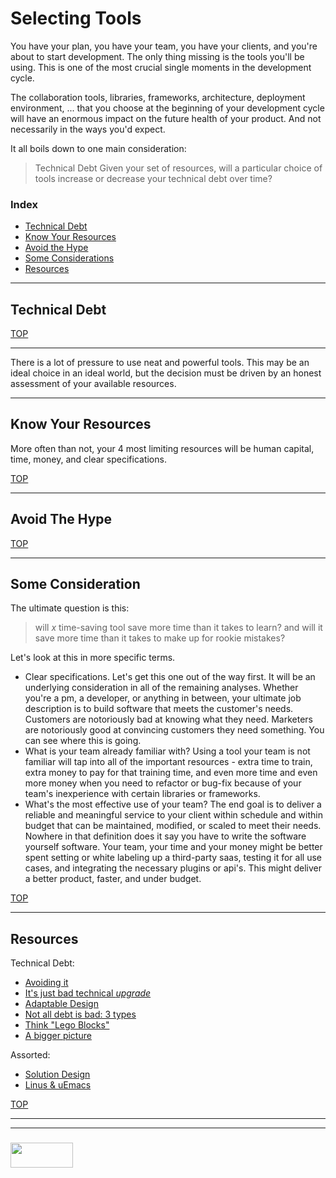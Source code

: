 # Selecting Tools

You have your plan, you have your team, you have your clients, and you're about to start development. The only thing missing is the tools you'll be using.  This is one of the most crucial single moments in the development cycle.

The collaboration tools, libraries, frameworks, architecture, deployment environment, ... that you choose at the beginning of your development cycle will have an enormous impact on the future health of your product.  And not necessarily in the ways you'd expect.  


It all boils down to one main consideration:
> Technical Debt
Given your set of resources, will a particular choice of tools increase or decrease your technical debt over time?

### Index
* [Technical Debt](#technical-debt)
* [Know Your Resources](#know-your-resources)
* [Avoid the Hype](#avoid-the-hype)
* [Some Considerations](#some-considerations)
* [Resources](#resources)


___

## Technical Debt


[TOP](#selecting-tools)
___


There is a lot of pressure to use neat and powerful tools.  This may be an ideal choice in an ideal world, but the decision must be driven by an honest assessment of your available resources.  


___
## Know Your Resources

More often than not, your 4 most limiting resources will be human capital, time, money, and clear specifications.   



[TOP](#selecting-tools)
___

## Avoid The Hype


[TOP](#selecting-tools)
___

## Some Consideration

The ultimate question is this:

> will _x_ time-saving tool save more time than it takes to learn? and will it save more time than it takes to make up for rookie mistakes?

Let's look at this in more specific terms.




* Clear specifications.  Let's get this one out of the way first.  It will be an underlying consideration in all of the remaining analyses. Whether you're a pm, a developer, or anything in between, your ultimate job description is to build software that meets the customer's needs. Customers are notoriously bad at knowing what they need. Marketers are notoriously good at convincing customers they need something.  You can see where this is going.
* What is your team already familiar with? Using a tool your team is not familiar will tap into all of the important resources - extra time to train, extra money to pay for that training time, and even more time and even more money when you need to refactor or bug-fix because of your team's inexperience with certain libraries or frameworks.
* What's the most effective use of your team? The end goal is to deliver a reliable and meaningful service to your client within schedule and within budget that can be maintained, modified, or scaled to meet their needs.  Nowhere in that definition does it say you have to write the software yourself software.  Your team, your time and your money might be better spent setting or white labeling up a third-party saas, testing it for all use cases, and integrating the necessary plugins or api's.  This might deliver a better product, faster, and under budget.




[TOP](#selecting-tools)
___

## Resources

Technical Debt:
* [Avoiding it](http://www.disciplinedagiledelivery.com/technical-debt/)
* [It's just bad technical _upgrade_](http://www.hexacta.com/2017/10/09/technical-debt-what-is-it-and-how-do-you-avoid-it/)
* [Adaptable Design](https://effectivesoftwaredesign.com/2013/10/18/avoiding-technical-debt-how-to-accumulate-technical-savings/)
* [Not all debt is bad: 3 types](https://hackernoon.com/there-are-3-main-types-of-technical-debt-heres-how-to-manage-them-4a3328a4c50c)
* [Think "Lego Blocks"](http://markheath.net/post/avoiding-technical-debt)
* [A bigger picture](https://blog.metova.com/how-to-evaluate-manage-and-avoid-technical-debt)

Assorted:
* [Solution Design](http://elewa.education/2018/01/20/solution-design/)
* [Linus & uEmacs](https://www.quora.com/How-did-Linus-Torvalds-single-handedly-code-90-000-lines-of-Git-using-an-editor-as-primitive-as-uemacs)


[TOP](#selecting-tools)
___
___
### <a href="http://elewa.education/blog" target="_blank"><img src="https://user-images.githubusercontent.com/18554853/34921062-506450ae-f97d-11e7-875f-6feeb26ad72d.png" width="100" height="40"/></a>